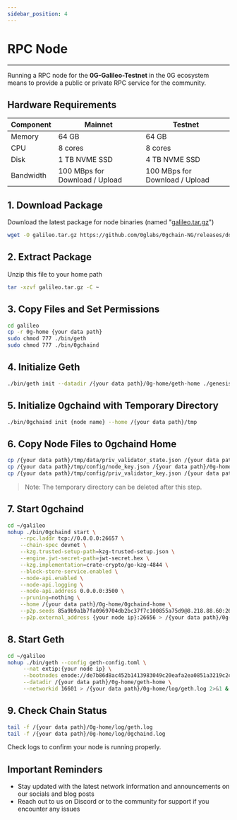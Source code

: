 ```yaml
---
sidebar_position: 4
---
```


# RPC Node
---

Running a RPC node for the **0G-Galileo-Testnet** in the 0G ecosystem means to provide a public or private RPC service for the community.

## Hardware Requirements

| Component  | Mainnet | Testnet |
|------------|---------|----------|
| Memory     | 64 GB   | 64 GB    |
| CPU        | 8 cores | 8 cores  |
| Disk       | 1 TB NVME SSD | 4 TB NVME SSD |
| Bandwidth  | 100 MBps for Download / Upload | 100 MBps for Download / Upload |

## 1. Download Package

Download the latest package for node binaries (named "[galileo.tar.gz](https://github.com/0glabs/0gchain-NG/releases)")

```bash
wget -O galileo.tar.gz https://github.com/0glabs/0gchain-NG/releases/download/v1.2.0/galileo-v1.2.0.tar.gz
```

## 2. Extract Package

Unzip this file to your home path

```bash
tar -xzvf galileo.tar.gz -C ~
```

## 3. Copy Files and Set Permissions

```bash
cd galileo
cp -r 0g-home {your data path}
sudo chmod 777 ./bin/geth
sudo chmod 777 ./bin/0gchaind
```

## 4. Initialize Geth

```bash
./bin/geth init --datadir /{your data path}/0g-home/geth-home ./genesis.json
```

## 5. Initialize 0gchaind with Temporary Directory

```bash
./bin/0gchaind init {node name} --home /{your data path}/tmp
```

## 6. Copy Node Files to 0gchaind Home

```bash
cp /{your data path}/tmp/data/priv_validator_state.json /{your data path}/0g-home/0gchaind-home/data/
cp /{your data path}/tmp/config/node_key.json /{your data path}/0g-home/0gchaind-home/config/
cp /{your data path}/tmp/config/priv_validator_key.json /{your data path}/0g-home/0gchaind-home/config/
```

> Note: The temporary directory can be deleted after this step.

## 7. Start 0gchaind

```bash
cd ~/galileo
nohup ./bin/0gchaind start \
    --rpc.laddr tcp://0.0.0.0:26657 \
    --chain-spec devnet \
    --kzg.trusted-setup-path=kzg-trusted-setup.json \
    --engine.jwt-secret-path=jwt-secret.hex \
    --kzg.implementation=crate-crypto/go-kzg-4844 \
    --block-store-service.enabled \
    --node-api.enabled \
    --node-api.logging \
    --node-api.address 0.0.0.0:3500 \
    --pruning=nothing \
    --home /{your data path}/0g-home/0gchaind-home \
    --p2p.seeds 85a9b9a1b7fa0969704db2bc37f7c100855a75d9@8.218.88.60:26656 \
    --p2p.external_address {your node ip}:26656 > /{your data path}/0g-home/log/0gchaind.log 2>&1 &
```

## 8. Start Geth

```bash
cd ~/galileo
nohup ./bin/geth --config geth-config.toml \
	 --nat extip:{your node ip} \
	 --bootnodes enode://de7b86d8ac452b1413983049c20eafa2ea0851a3219c2cc12649b971c1677bd83fe24c5331e078471e52a94d95e8cde84cb9d866574fec957124e57ac6056699@8.218.88.60:30303 \
	 --datadir /{your data path}/0g-home/geth-home \
	 --networkid 16601 > /{your data path}/0g-home/log/geth.log 2>&1 &
```

## 9. Check Chain Status

```bash
tail -f /{your data path}/0g-home/log/geth.log
tail -f /{your data path}/0g-home/log/0gchaind.log
```

Check logs to confirm your node is running properly.

## Important Reminders
- Stay updated with the latest network information and announcements on our socials and blog posts
- Reach out to us on Discord or to the community for support if you encounter any issues

